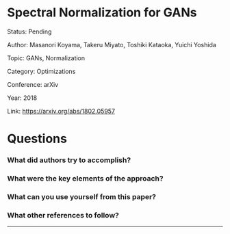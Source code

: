 # Spectral Normalization for GANs
Status: Pending

Author: Masanori Koyama, Takeru Miyato, Toshiki Kataoka, Yuichi Yoshida

Topic: GANs, Normalization

Category: Optimizations

Conference: arXiv

Year: 2018

Link: https://arxiv.org/abs/1802.05957

# Questions

### What did authors try to accomplish?

### What were the key elements of the approach?

### What can you use yourself from this paper?

### What other references to follow?

---